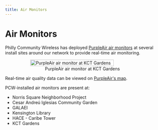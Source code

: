 ```yaml
---
title: Air Monitors
---
```


# Air Monitors
Philly Community Wireless has deployed [PurpleAir air monitors](https://www2.purpleair.com/) at several install sites around our network to provide real-time air monitoring.  

<figure style="display: flex; align-items: center; flex-direction: column;">
    <img src="../../assets/images/airmonitors/am5.jpg"
         alt="PurpleAir air monitor at KCT Gardens"
         style="width: 80%; height: 50%;">
    <figcaption>PurpleAir air monitor at KCT Gardens</figcaption>
</figure>

Real-time air quality data can be viewed on [PurpleAir's map](https://map.purpleair.com/). 

PCW-installed air monitors are present at:

* Norris Square Neighborhood Project
* Cesar Andreú Iglesias Community Garden 
* GALAEI 
* Kensington Library 
* HACE - Caribe Tower
* KCT Gardens
